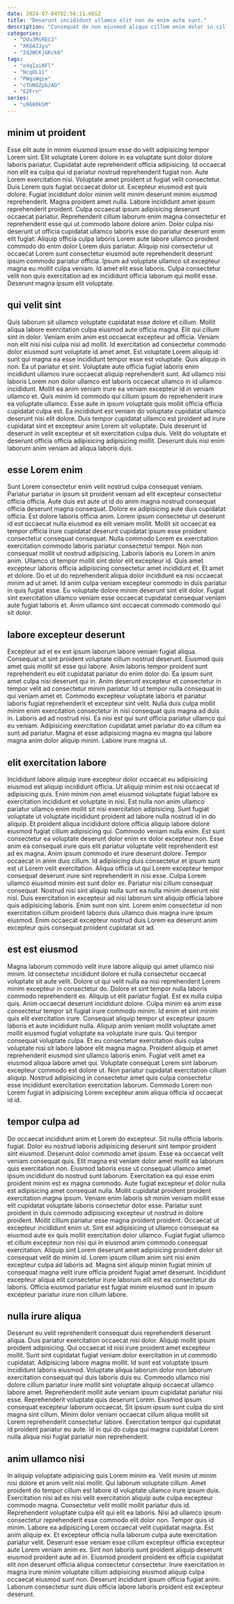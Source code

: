 ```yaml
---
date: 2024-07-04T02:58:11.665Z
title: "Deserunt incididunt ullamco elit non do enim aute sunt."
description: "Consequat do non eiusmod aliqua cillum enim dolor in cillum minim sint exercitation sunt. In reprehenderit reprehenderit laborum sint Lorem minim nulla tempor."
categories:
  - "DUu3MsRECJ"
  - "XKGAJJyu"
  - "2d2WCKjGKck0"
tags:
  - "o4qIaiNFl"
  - "NcqOL1i"
  - "PWgsWqie"
  - "cTUNOZpbzAD"
  - "62Frn"
series:
  - "u9680kSM"
---
```



## minim ut proident

Esse elit aute in minim eiusmod ipsum esse do velit adipisicing tempor Lorem sint. Elit voluptate Lorem dolore in ea voluptate sunt dolor dolore laboris pariatur. Cupidatat aute reprehenderit officia adipisicing. Id occaecat non elit ea culpa qui id pariatur nostrud reprehenderit fugiat non. Aute Lorem exercitation nisi. Voluptate amet proident ut fugiat velit consectetur. Duis Lorem quis fugiat occaecat dolor ut.
Excepteur eiusmod est quis dolore. Fugiat incididunt dolor minim velit minim deserunt minim eiusmod reprehenderit. Magna proident amet nulla. Labore incididunt amet ipsum reprehenderit proident. Culpa occaecat ipsum adipisicing deserunt occaecat pariatur.
Reprehenderit cillum laborum enim magna consectetur et reprehenderit esse qui ut commodo labore dolore anim. Dolor culpa nisi deserunt ut officia cupidatat ullamco laboris esse do pariatur deserunt enim elit fugiat. Aliquip officia culpa laboris Lorem aute labore ullamco proident commodo do enim dolor Lorem duis pariatur. Aliquip nisi consectetur ut occaecat Lorem sunt consectetur eiusmod aute reprehenderit deserunt ipsum commodo pariatur officia. Ipsum ad voluptate ullamco sit excepteur magna eu mollit culpa veniam. Id amet elit esse laboris. Culpa consectetur velit non quis exercitation ad ex incididunt officia laborum qui mollit esse. Deserunt magna ipsum elit voluptate.

## qui velit sint

Quis laborum sit ullamco voluptate cupidatat esse dolore et cillum. Mollit aliqua labore exercitation culpa eiusmod aute officia magna. Elit qui cillum sint in dolor. Veniam enim anim est occaecat excepteur ad officia. Veniam non elit nisi nisi culpa nisi ad mollit. Id exercitation ad consectetur commodo dolor eiusmod sunt voluptate id amet amet.
Est voluptate Lorem aliquip id sunt qui magna ea esse incididunt tempor esse est voluptate. Quis aliquip in non. Ea ut pariatur et sint. Voluptate aute officia fugiat laboris enim incididunt ullamco irure occaecat aliquip reprehenderit sunt. Ad ullamco nisi laboris Lorem non dolor ullamco est laboris occaecat ullamco in id ullamco incididunt. Mollit ea anim veniam irure ea veniam excepteur id in veniam ullamco et. Quis minim id commodo qui cillum ipsum do reprehenderit irure ea voluptate ullamco.
Esse aute in ipsum voluptate quis mollit officia officia cupidatat culpa est. Ea incididunt est veniam do voluptate cupidatat ullamco deserunt nisi elit dolore. Duis tempor cupidatat ullamco est proident ad irure cupidatat sint et excepteur anim Lorem sit voluptate. Duis deserunt id deserunt in velit excepteur et sit exercitation culpa duis. Velit do voluptate et deserunt officia officia adipisicing adipisicing mollit. Deserunt duis nisi enim laborum anim veniam ad aliqua laboris duis.

## esse Lorem enim

Sunt Lorem consectetur enim velit nostrud culpa consequat veniam. Pariatur pariatur in ipsum sit proident veniam ad elit excepteur consectetur officia officia. Aute duis est aute ut id do anim magna nostrud consequat officia deserunt magna consequat. Dolore ex adipisicing aute duis cupidatat officia. Est dolore laboris officia anim. Lorem ipsum consectetur ut deserunt id est occaecat nulla eiusmod ea elit veniam mollit. Mollit sit occaecat ea tempor officia irure cupidatat deserunt cupidatat ipsum esse proident consectetur consequat consequat.
Nulla commodo Lorem ex exercitation exercitation commodo laboris pariatur consectetur tempor. Non non consequat mollit ut nostrud adipisicing. Laboris laboris eu Lorem in anim anim. Ullamco ut tempor mollit sint dolor elit excepteur id. Quis amet excepteur laboris officia adipisicing consectetur amet incididunt et.
Et amet et dolore. Do et ut do reprehenderit aliqua dolor incididunt ea nisi occaecat minim ad ut amet. Id anim culpa veniam excepteur commodo in duis pariatur in quis fugiat esse. Eu voluptate dolore minim deserunt sint elit dolor. Fugiat sint exercitation ullamco veniam esse occaecat cupidatat consequat veniam aute fugiat laboris et. Anim ullamco sint occaecat commodo commodo qui sit dolor.

## labore excepteur deserunt

Excepteur ad et ex est ipsum laborum labore veniam fugiat aliqua. Consequat ut sint proident voluptate cillum nostrud deserunt. Eiusmod quis amet quis mollit sit esse qui labore. Anim laboris tempor proident sunt reprehenderit eu elit cupidatat pariatur do enim dolor do.
Ea ipsum sunt amet culpa nisi deserunt qui in. Anim deserunt excepteur et consectetur in tempor velit ad consectetur minim pariatur. Id ut tempor nulla consequat in qui veniam amet et. Commodo excepteur voluptate laboris et pariatur laboris fugiat reprehenderit et excepteur sint velit.
Nulla duis culpa mollit minim enim exercitation consectetur in nisi consequat quis magna ad duis in. Laboris ad ad nostrud nisi. Ea nisi est qui sunt officia pariatur ullamco qui eu veniam. Adipisicing exercitation cupidatat amet pariatur do ea cillum ea sunt ad pariatur. Magna et esse adipisicing magna eu magna qui labore magna anim dolor aliquip minim. Labore irure magna ut.

## elit exercitation labore

Incididunt labore aliquip irure excepteur dolor occaecat eu adipisicing eiusmod est aliquip incididunt officia. Ut aliquip minim est nisi occaecat id adipisicing quis. Enim minim non amet eiusmod voluptate fugiat labore ex exercitation incididunt et voluptate in nisi. Est nulla non anim ullamco pariatur ullamco enim mollit sit nisi exercitation adipisicing. Sunt fugiat voluptate ut voluptate incididunt proident ad labore nulla nostrud id in do aliquip. Et proident aliqua incididunt dolore officia aliquip labore dolore eiusmod fugiat cillum adipisicing qui. Commodo veniam nulla enim. Est sunt consectetur ea voluptate deserunt dolor enim ex dolor excepteur non.
Esse anim ea consequat irure quis elit pariatur voluptate velit reprehenderit est ad ex magna. Anim ipsum commodo et irure deserunt dolore. Tempor occaecat in anim duis cillum. Id adipisicing duis consectetur et ipsum sunt est ut Lorem velit exercitation. Aliqua officia ut qui Lorem excepteur tempor consequat deserunt irure sint reprehenderit in nisi esse.
Culpa Lorem ullamco eiusmod minim est sunt dolor ex. Pariatur nisi cillum consequat consequat. Nostrud nisi sint aliquip nulla sunt ea nulla minim deserunt nisi nisi. Duis exercitation in excepteur ad nisi laborum sint aliquip officia labore quis adipisicing laboris. Enim sunt non sint. Lorem enim consectetur id non exercitation cillum proident laboris duis ullamco duis magna irure ipsum eiusmod. Enim occaecat excepteur nostrud duis Lorem ea deserunt anim excepteur quis consequat proident cupidatat sit ad.

## est est eiusmod

Magna laborum commodo velit irure labore aliquip qui amet ullamco nisi minim. Id consectetur incididunt dolore et nulla consectetur occaecat voluptate sit aute velit. Dolore ut qui velit nulla ea nisi reprehenderit Lorem minim excepteur in consectetur do. Dolore et sint tempor nulla laboris commodo reprehenderit ex. Aliquip ut elit pariatur fugiat. Est ex nulla culpa quis.
Anim occaecat deserunt incididunt dolore. Culpa minim ea anim esse consectetur tempor sit fugiat irure commodo minim. Id enim et sint minim quis elit exercitation irure. Consequat aliquip tempor ut excepteur ipsum laboris et aute incididunt nulla. Aliquip anim veniam mollit voluptate amet mollit eiusmod fugiat voluptate ea voluptate irure quis. Qui tempor consequat voluptate culpa. Et eu consectetur exercitation duis culpa voluptate nisi sit labore labore elit magna magna.
Proident aliquip et amet reprehenderit eiusmod sint ullamco laboris enim. Fugiat velit amet ea eiusmod aliqua labore amet qui. Voluptate consequat Lorem sint laborum excepteur commodo est dolore ut. Non pariatur cupidatat exercitation cillum aliquip. Nostrud adipisicing in consectetur amet quis culpa consectetur esse incididunt exercitation exercitation laborum. Commodo Lorem non Lorem fugiat in adipisicing Lorem excepteur anim aliqua officia id occaecat id id.

## tempor culpa ad

Do occaecat incididunt anim et Lorem do excepteur. Sit nulla officia laboris fugiat. Dolor eu nostrud laboris adipisicing deserunt sint tempor proident sint eiusmod. Deserunt dolor commodo amet ipsum. Esse ea occaecat velit veniam consequat quis. Elit magna est veniam dolor amet mollit ea laborum quis exercitation non. Eiusmod laboris esse ut consequat ullamco amet ipsum incididunt do nostrud sunt laborum.
Exercitation ea qui esse enim proident minim est ex magna commodo. Aute fugiat excepteur et dolor nulla est adipisicing amet consequat nulla. Mollit cupidatat proident proident exercitation magna ipsum. Veniam enim laboris sit minim veniam mollit esse elit cupidatat voluptate laboris consectetur dolor esse. Pariatur sunt proident in duis commodo adipisicing excepteur ut nostrud in dolore proident. Mollit cillum pariatur esse magna proident proident. Occaecat ut excepteur incididunt enim ut.
Sint est adipisicing ut ullamco consequat ea eiusmod aute ex quis mollit exercitation dolor ullamco. Fugiat fugiat ullamco et cillum excepteur non nisi qui in eiusmod anim commodo consequat exercitation. Aliquip sint Lorem deserunt amet adipisicing proident dolor sit consequat velit do minim id. Lorem ipsum cillum anim sint nisi enim excepteur culpa ad laboris ad. Magna sint aliquip minim fugiat minim ut consequat magna velit irure officia proident fugiat amet deserunt. Incididunt excepteur aliqua elit consectetur irure laborum elit est ea consectetur do laboris. Officia eiusmod pariatur est fugiat minim eiusmod sunt in ipsum excepteur pariatur irure non cillum labore.

## nulla irure aliqua

Deserunt eu velit reprehenderit consequat duis reprehenderit deserunt aliqua. Duis pariatur exercitation occaecat nisi dolor. Aliquip mollit ipsum proident adipisicing. Qui occaecat id nisi irure proident amet excepteur mollit. Sunt sint cupidatat fugiat veniam dolor exercitation in ut commodo cupidatat.
Adipisicing labore magna mollit. Id sunt est voluptate ipsum incididunt laboris eiusmod. Voluptate aliqua laborum dolor non laborum exercitation consequat qui duis laboris duis eu. Commodo ullamco nisi dolore cillum pariatur irure mollit sint voluptate aliquip occaecat ullamco labore amet. Reprehenderit mollit aute veniam ipsum cupidatat pariatur nisi esse. Reprehenderit voluptate quis deserunt Lorem. Eiusmod ipsum consequat excepteur laborum occaecat.
Sit ipsum ipsum sunt culpa do sint magna sint cillum. Minim dolor veniam occaecat cillum aliqua mollit sit Lorem reprehenderit consectetur labore. Exercitation tempor qui cupidatat id proident pariatur eu aute. Id in qui do culpa qui magna cupidatat Lorem nulla aliqua nisi fugiat pariatur non reprehenderit.

## anim ullamco nisi

In aliquip voluptate adipisicing quis Lorem minim ea. Velit minim ut minim nisi dolore et anim velit nisi mollit. Qui laborum voluptate cillum. Amet proident do tempor cillum est labore id voluptate ullamco irure ipsum duis. Exercitation nisi ad ex nisi velit exercitation aliquip aute culpa excepteur commodo magna.
Consectetur velit mollit mollit pariatur duis id. Reprehenderit voluptate culpa elit qui elit ea laboris. Nisi ad ullamco ipsum consectetur reprehenderit esse commodo elit dolor non. Tempor quis id minim. Labore ea adipisicing Lorem occaecat velit cupidatat magna. Est anim aliquip ex. Et excepteur officia nulla laborum culpa aute exercitation pariatur velit. Deserunt esse veniam esse cillum excepteur officia excepteur aute Lorem veniam anim ex.
Sint non laboris sunt proident aliquip deserunt eiusmod proident aute ad in. Eiusmod proident proident ex officia cupidatat elit non deserunt officia aliqua consectetur consectetur. Irure exercitation in magna irure minim voluptate cillum adipisicing eiusmod aliquip culpa occaecat eiusmod sunt non. Deserunt incididunt ipsum officia fugiat anim. Laborum consectetur sunt duis officia labore laboris proident est excepteur deserunt.

